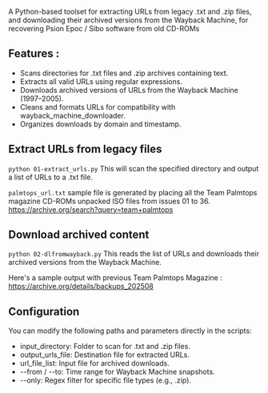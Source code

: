 A Python-based toolset for extracting URLs from legacy .txt and .zip files, and downloading their archived versions from the Wayback Machine, for recovering Psion Epoc / Sibo software from old CD-ROMs

## Features : 

- Scans directories for .txt files and .zip archives containing text.
- Extracts all valid URLs using regular expressions.
- Downloads archived versions of URLs from the Wayback Machine (1997–2005).
- Cleans and formats URLs for compatibility with wayback_machine_downloader.
- Organizes downloads by domain and timestamp.

## Extract URLs from legacy files
`python 01-extract_urls.py`
This will scan the specified directory and output a list of URLs to a .txt file.

`palmtops_url.txt` sample file is generated by placing all the Team Palmtops magazine CD-ROMs unpacked ISO files from issues 01 to 36. https://archive.org/search?query=team+palmtops

## Download archived content
`python 02-dlfromwayback.py`
This reads the list of URLs and downloads their archived versions from the Wayback Machine.

Here's a sample output with previous Team Palmtops Magazine : https://archive.org/details/backups_202508

## Configuration
You can modify the following paths and parameters directly in the scripts:
- input_directory: Folder to scan for .txt and .zip files.
- output_urls_file: Destination file for extracted URLs.
- url_file_list: Input file for archived downloads.
- --from / --to: Time range for Wayback Machine snapshots.
- --only: Regex filter for specific file types (e.g., .zip).
